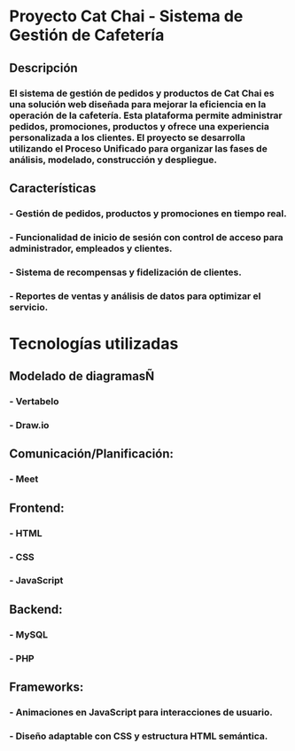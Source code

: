 # Proyecto Cat Chai - Sistema de Gestión de Cafetería
## Descripción
### El sistema de gestión de pedidos y productos de Cat Chai es una solución web diseñada para mejorar la eficiencia en la operación de la cafetería. Esta plataforma permite administrar pedidos, promociones, productos y ofrece una experiencia personalizada a los clientes. El proyecto se desarrolla utilizando el Proceso Unificado para organizar las fases de análisis, modelado, construcción y despliegue.

## Características
###   - Gestión de pedidos, productos y promociones en tiempo real.
###   - Funcionalidad de inicio de sesión con control de acceso para administrador, empleados y clientes.
###   - Sistema de recompensas y fidelización de clientes.
###   - Reportes de ventas y análisis de datos para optimizar el servicio.

# Tecnologías utilizadas
## Modelado de diagramasÑ
### - Vertabelo
### - Draw.io
## Comunicación/Planificación:
### - Meet
## Frontend:
### - HTML
### - CSS
### - JavaScript
## Backend: 
### - MySQL
### - PHP
## Frameworks:
### - Animaciones en JavaScript para interacciones de usuario.
### - Diseño adaptable con CSS y estructura HTML semántica.
